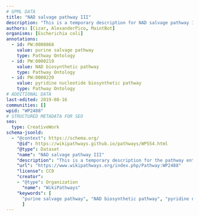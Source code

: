 ```yaml
---
# GPML DATA
title: "NAD salvage pathway III"
description: "This is a temporary description for NAD salvage pathway III"
authors: [Cizar, AlexanderPico, MaintBot]
organisms: [Escherichia coli]
annotations:
  - id: PW:0000868
    value: purine salvage pathway
    type: Pathway Ontology
  - id: PW:0000219
    value: NAD biosynthetic pathway
    type: Pathway Ontology
  - id: PW:0000220
    value: pyridine nucleotide biosynthetic pathway
    type: Pathway Ontology
# ADDITIONAL DATA
last-edited: 2019-08-16
communities: []
wpid: "WP2488"
# STRUCTURED METADATA FOR SEO
seo:
  type: CreativeWork
schema-jsonld:
  - "@context": https://schema.org/
    "@id": https://wikipathways.github.io/pathways/WP554.html
    "@type": Dataset
    "name": "NAD salvage pathway III"
    "description": "This is a temporary description for the pathway entitled: NAD salvage pathway III"
    "url": "https://www.wikipathways.org/index.php/Pathway:WP2488"
    "license": CC0
    "creator":
    - "@type": Organization
      "name": "WikiPathways"
    "keywords": [
      "purine salvage pathway", "NAD biosynthetic pathway", "pyridine nucleotide biosynthetic pathway",
      ]
---
```

